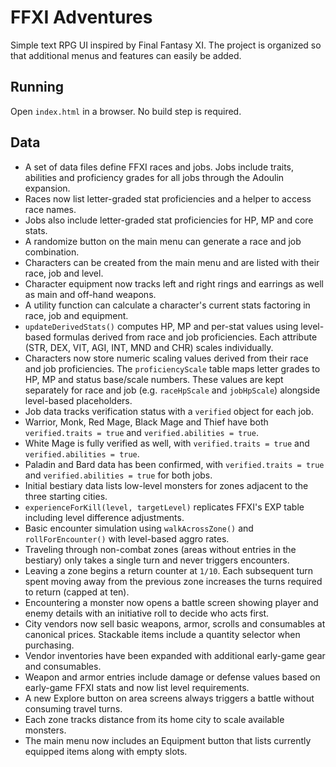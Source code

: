 # FFXI Adventures

Simple text RPG UI inspired by Final Fantasy XI. The project is organized so that additional menus and features can easily be added.

## Running
Open `index.html` in a browser. No build step is required.

## Data
- A set of data files define FFXI races and jobs. Jobs include traits, abilities and proficiency grades for all jobs through the Adoulin expansion.
- Races now list letter-graded stat proficiencies and a helper to access race names.
- Jobs also include letter-graded stat proficiencies for HP, MP and core stats.
- A randomize button on the main menu can generate a race and job combination.
- Characters can be created from the main menu and are listed with their race,
  job and level.
- Character equipment now tracks left and right rings and earrings as well as main and off-hand weapons.
- A utility function can calculate a character's current stats factoring in race, job and equipment.
- `updateDerivedStats()` computes HP, MP and per-stat values using level-based formulas derived from race and job proficiencies. Each attribute (STR, DEX, VIT, AGI, INT, MND and CHR) scales individually.
- Characters now store numeric scaling values derived from their race and job
  proficiencies. The `proficiencyScale` table maps letter grades to HP, MP and
  status base/scale numbers. These values are kept separately for race and job
  (e.g. `raceHpScale` and `jobHpScale`) alongside level-based placeholders.
- Job data tracks verification status with a `verified` object for each job.
- Warrior, Monk, Red Mage, Black Mage and Thief have both `verified.traits = true` and `verified.abilities = true`.
- White Mage is fully verified as well, with `verified.traits = true` and `verified.abilities = true`.
- Paladin and Bard data has been confirmed, with `verified.traits = true` and `verified.abilities = true` for both jobs.
- Initial bestiary data lists low-level monsters for zones adjacent to the three starting cities.
- `experienceForKill(level, targetLevel)` replicates FFXI's EXP table including level difference adjustments.
- Basic encounter simulation using `walkAcrossZone()` and `rollForEncounter()` with level-based aggro rates.
- Traveling through non-combat zones (areas without entries in the bestiary) only
  takes a single turn and never triggers encounters.
- Leaving a zone begins a return counter at `1/10`. Each subsequent turn spent
  moving away from the previous zone increases the turns required to return
  (capped at ten).
- Encountering a monster now opens a battle screen showing player and enemy
  details with an initiative roll to decide who acts first.
- City vendors now sell basic weapons, armor, scrolls and consumables at
  canonical prices. Stackable items include a quantity selector when purchasing.
- Vendor inventories have been expanded with additional early-game gear and
  consumables.
- Weapon and armor entries include damage or defense values based on
  early-game FFXI stats and now list level requirements.
- A new Explore button on area screens always triggers a battle without
  consuming travel turns.
- Each zone tracks distance from its home city to scale available monsters.
- The main menu now includes an Equipment button that lists currently
  equipped items along with empty slots.

